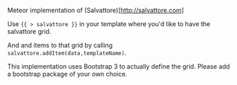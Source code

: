 Meteor implementation of (Salvattore)[http://salvattore.com]

Use ```{{ > salvattore }}``` in your template where you'd like to have the salvattore grid.

And and items to that grid by calling ```salvattore.addItem(data,templateName)```.

This implementation uses Bootstrap 3 to actually define the grid. Please add a bootstrap package of your own choice.
